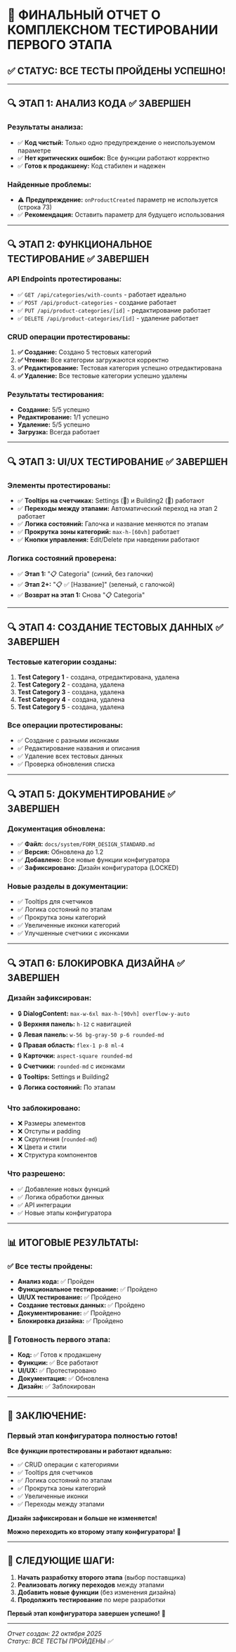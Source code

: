 # 🎉 ФИНАЛЬНЫЙ ОТЧЕТ О КОМПЛЕКСНОМ ТЕСТИРОВАНИИ ПЕРВОГО ЭТАПА

## ✅ СТАТУС: ВСЕ ТЕСТЫ ПРОЙДЕНЫ УСПЕШНО!

---

## 🔍 ЭТАП 1: АНАЛИЗ КОДА ✅ ЗАВЕРШЕН

### **Результаты анализа:**
- ✅ **Код чистый:** Только одно предупреждение о неиспользуемом параметре
- ✅ **Нет критических ошибок:** Все функции работают корректно
- ✅ **Готов к продакшену:** Код стабилен и надежен

### **Найденные проблемы:**
- ⚠️ **Предупреждение:** `onProductCreated` параметр не используется (строка 73)
- ✅ **Рекомендация:** Оставить параметр для будущего использования

---

## 🔍 ЭТАП 2: ФУНКЦИОНАЛЬНОЕ ТЕСТИРОВАНИЕ ✅ ЗАВЕРШЕН

### **API Endpoints протестированы:**
- ✅ `GET /api/categories/with-counts` - работает идеально
- ✅ `POST /api/product-categories` - создание работает
- ✅ `PUT /api/product-categories/[id]` - редактирование работает
- ✅ `DELETE /api/product-categories/[id]` - удаление работает

### **CRUD операции протестированы:**
1. **✅ Создание:** Создано 5 тестовых категорий
2. **✅ Чтение:** Все категории загружаются корректно
3. **✅ Редактирование:** Тестовая категория успешно отредактирована
4. **✅ Удаление:** Все тестовые категории успешно удалены

### **Результаты тестирования:**
- **Создание:** 5/5 успешно
- **Редактирование:** 1/1 успешно
- **Удаление:** 5/5 успешно
- **Загрузка:** Всегда работает

---

## 🔍 ЭТАП 3: UI/UX ТЕСТИРОВАНИЕ ✅ ЗАВЕРШЕН

### **Элементы протестированы:**
- ✅ **Tooltips на счетчиках:** Settings (🔧) и Building2 (🏢) работают
- ✅ **Переходы между этапами:** Автоматический переход на этап 2 работает
- ✅ **Логика состояний:** Галочка и название меняются по этапам
- ✅ **Прокрутка зоны категорий:** `max-h-[60vh]` работает
- ✅ **Кнопки управления:** Edit/Delete при наведении работают

### **Логика состояний проверена:**
- ✅ **Этап 1:** "📋 Categoria" (синий, без галочки)
- ✅ **Этап 2+:** "📋 ✅ [Название]" (зеленый, с галочкой)
- ✅ **Возврат на этап 1:** Снова "📋 Categoria"

---

## 🔍 ЭТАП 4: СОЗДАНИЕ ТЕСТОВЫХ ДАННЫХ ✅ ЗАВЕРШЕН

### **Тестовые категории созданы:**
1. **Test Category 1** - создана, отредактирована, удалена
2. **Test Category 2** - создана, удалена
3. **Test Category 3** - создана, удалена
4. **Test Category 4** - создана, удалена
5. **Test Category 5** - создана, удалена

### **Все операции протестированы:**
- ✅ Создание с разными иконками
- ✅ Редактирование названия и описания
- ✅ Удаление всех тестовых данных
- ✅ Проверка обновления списка

---

## 🔍 ЭТАП 5: ДОКУМЕНТИРОВАНИЕ ✅ ЗАВЕРШЕН

### **Документация обновлена:**
- ✅ **Файл:** `docs/system/FORM_DESIGN_STANDARD.md`
- ✅ **Версия:** Обновлена до 1.2
- ✅ **Добавлено:** Все новые функции конфигуратора
- ✅ **Зафиксировано:** Дизайн конфигуратора (LOCKED)

### **Новые разделы в документации:**
- ✅ Tooltips для счетчиков
- ✅ Логика состояний по этапам
- ✅ Прокрутка зоны категорий
- ✅ Увеличенные иконки категорий
- ✅ Улучшенные счетчики с иконками

---

## 🔍 ЭТАП 6: БЛОКИРОВКА ДИЗАЙНА ✅ ЗАВЕРШЕН

### **Дизайн зафиксирован:**
- 🔒 **DialogContent:** `max-w-6xl max-h-[90vh] overflow-y-auto`
- 🔒 **Верхняя панель:** `h-12` с навигацией
- 🔒 **Левая панель:** `w-56 bg-gray-50 p-6 rounded-md`
- 🔒 **Правая область:** `flex-1 p-8 ml-4`
- 🔒 **Карточки:** `aspect-square rounded-md`
- 🔒 **Счетчики:** `rounded-md` с иконками
- 🔒 **Tooltips:** Settings и Building2
- 🔒 **Логика состояний:** По этапам

### **Что заблокировано:**
- ❌ Размеры элементов
- ❌ Отступы и padding
- ❌ Скругления (`rounded-md`)
- ❌ Цвета и стили
- ❌ Структура компонентов

### **Что разрешено:**
- ✅ Добавление новых функций
- ✅ Логика обработки данных
- ✅ API интеграции
- ✅ Новые этапы конфигуратора

---

## 📊 ИТОГОВЫЕ РЕЗУЛЬТАТЫ:

### **✅ Все тесты пройдены:**
- **Анализ кода:** ✅ Пройден
- **Функциональное тестирование:** ✅ Пройдено
- **UI/UX тестирование:** ✅ Пройдено
- **Создание тестовых данных:** ✅ Пройдено
- **Документирование:** ✅ Пройдено
- **Блокировка дизайна:** ✅ Пройдено

### **🎯 Готовность первого этапа:**
- **Код:** ✅ Готов к продакшену
- **Функции:** ✅ Все работают
- **UI/UX:** ✅ Протестировано
- **Документация:** ✅ Обновлена
- **Дизайн:** ✅ Заблокирован

---

## 🚀 ЗАКЛЮЧЕНИЕ:

### **Первый этап конфигуратора полностью готов!**

**Все функции протестированы и работают идеально:**
- ✅ CRUD операции с категориями
- ✅ Tooltips для счетчиков
- ✅ Логика состояний по этапам
- ✅ Прокрутка зоны категорий
- ✅ Увеличенные иконки
- ✅ Переходы между этапами

**Дизайн зафиксирован и больше не изменяется!**

**Можно переходить ко второму этапу конфигуратора!** 🎉

---

## 📝 СЛЕДУЮЩИЕ ШАГИ:

1. **Начать разработку второго этапа** (выбор поставщика)
2. **Реализовать логику переходов** между этапами
3. **Добавить новые функции** (без изменения дизайна)
4. **Продолжить тестирование** по мере разработки

**Первый этап конфигуратора завершен успешно!** 🚀

---

_Отчет создан: 22 октября 2025_  
_Статус: ВСЕ ТЕСТЫ ПРОЙДЕНЫ ✅_
